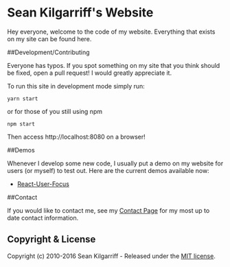 # Sean Kilgarriff's Website

Hey everyone, welcome to the code of my website. Everything that exists on my site can be found here.

##Development/Contributing

Everyone has typos. If you spot something on my site that you think should be fixed, open a pull request! I would greatly appreciate it.

To run this site in development mode simply run:

```
yarn start
```

or for those of you still using npm

```
npm start
```

Then access http://localhost:8080 on a browser!

##Demos

Whenever I develop some new code, I usually put a demo on my website for users (or myself) to test out. Here are the current demos available now:

* [React-User-Focus](https://seankilgarriff.com/ReactUserFocusDemo)

##Contact

If you would like to contact me, see my [Contact Page](https://seankilgarriff.com/Contact) for my most up to date contact information.


## Copyright & License

Copyright (c) 2010-2016 Sean Kilgarriff - Released under the [MIT license](/LICENSE.md).
